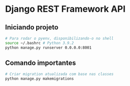 # Django REST Framework API

## Iniciando projeto

```sh
# Para rodar o pyenv, disponibilizando-o no shell
source ~/.bashrc # Python 3.9.2
python manage.py runserver 0.0.0.0:8001
```

## Comando importantes

```sh
# Criar migration atualizada com base nas classes
python manage.py makemigrations
```
